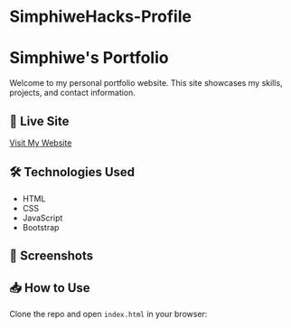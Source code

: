 # SimphiweHacks-Profile
# Simphiwe's Portfolio

Welcome to my personal portfolio website. This site showcases my skills, projects, and contact information.

## 🔗 Live Site

[Visit My Website](https://simphiwehacks.github.io/SimphiweHacks-Profile/)

## 🛠️ Technologies Used

- HTML
- CSS
- JavaScript
- Bootstrap

## 📸 Screenshots


## 📥 How to Use

Clone the repo and open `index.html` in your browser:

